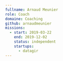 ```yaml
---
fullname: Arnaud Meunier
role: Coach
domaine: Coaching
github: arnaudmeunier
missions:
  - start: 2019-03-22
    end: 2019-12-02
    status: independent
    startups:
      - datagir
---
```


